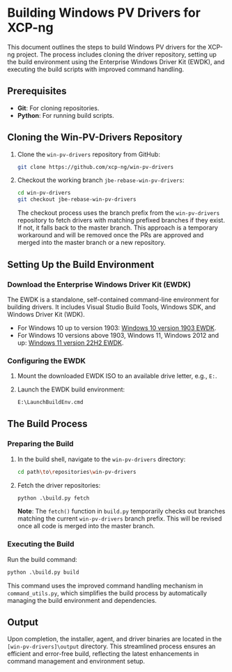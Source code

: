 
# Building Windows PV Drivers for XCP-ng

This document outlines the steps to build Windows PV drivers for the XCP-ng project. The process includes cloning the driver repository, setting up the build environment using the Enterprise Windows Driver Kit (EWDK), and executing the build scripts with improved command handling.

## Prerequisites

- **Git**: For cloning repositories.
- **Python**: For running build scripts.

## Cloning the Win-PV-Drivers Repository

1. Clone the `win-pv-drivers` repository from GitHub:

   ```bash
   git clone https://github.com/xcp-ng/win-pv-drivers
   ```

2. Checkout the working branch `jbe-rebase-win-pv-drivers`:

   ```bash
   cd win-pv-drivers
   git checkout jbe-rebase-win-pv-drivers
   ```

   The checkout process uses the branch prefix from the `win-pv-drivers` repository to fetch drivers with matching prefixed branches if they exist. If not, it falls back to the master branch. This approach is a temporary workaround and will be removed once the PRs are approved and merged into the master branch or a new repository.

## Setting Up the Build Environment

### Download the Enterprise Windows Driver Kit (EWDK)

The EWDK is a standalone, self-contained command-line environment for building drivers. It includes Visual Studio Build Tools, Windows SDK, and Windows Driver Kit (WDK).

- For Windows 10 up to version 1903: [Windows 10 version 1903 EWDK](https://learn.microsoft.com/en-us/windows-hardware/drivers/download-the-wdk#download-icon-enterprise-wdk-ewdk).
- For Windows 10 versions above 1903, Windows 11, Windows 2012 and up: [Windows 11 version 22H2 EWDK](https://learn.microsoft.com/en-us/windows-hardware/drivers/download-the-wdk#download-icon-enterprise-wdk-ewdk).

### Configuring the EWDK

1. Mount the downloaded EWDK ISO to an available drive letter, e.g., `E:`.
2. Launch the EWDK build environment:

   ```bash
   E:\LaunchBuildEnv.cmd
   ```

## The Build Process

### Preparing the Build

1. In the build shell, navigate to the `win-pv-drivers` directory:

   ```bash
   cd path\to\repositories\win-pv-drivers
   ```

2. Fetch the driver repositories:

   ```python
   python .\build.py fetch
   ```

   **Note**: The `fetch()` function in `build.py` temporarily checks out branches matching the current `win-pv-drivers` branch prefix. This will be revised once all code is merged into the master branch.

### Executing the Build

Run the build command:

```python
python .\build.py build
```

This command uses the improved command handling mechanism in `command_utils.py`, which simplifies the build process by automatically managing the build environment and dependencies.

## Output

Upon completion, the installer, agent, and driver binaries are located in the `[win-pv-drivers]\output` directory. This streamlined process ensures an efficient and error-free build, reflecting the latest enhancements in command management and environment setup.
